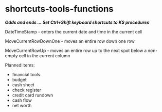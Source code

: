 # shortcuts-tools-functions

**_Odds and ends ... Set Ctrl+Shift keyboard shortcuts to KS procedures_**

DateTimeStamp - enters the current date and time in the current cell

MoveCurrentRowDownOne - moves an entire row down one row

MoveCurrentRowUp - moves an entire row up to the next spot below a non-empty cell in the current column

Planned items:
* financial tools
* budget
* cash sheet
* check register
* credit card rundown
* cash flow
* net worth